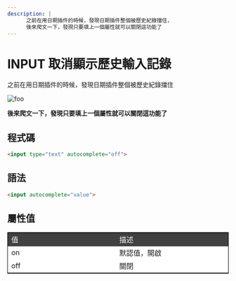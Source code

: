 ```yaml
---
description: |
      之前在用日期插件的時候，發現日期插件整個被歷史紀錄擋住，
      後來爬文一下，發現只要填上一個屬性就可以關閉這功能了
---
```

# INPUT 取消顯示歷史輸入記錄

之前在用日期插件的時候，發現日期插件整個被歷史紀錄擋住
      
<img src="https://user-images.githubusercontent.com/38503381/186596593-e8f542de-5ca9-474e-88a5-03b3f6416cce.png" alt="foo"> 

**後來爬文一下，發現只要填上一個屬性就可以關閉這功能了**

## 程式碼
```html
<input type="text" autocomplete="off">
```

## 語法
```html
<input autocomplete="value">
```

## 屬性值

<table class="table">
<tr class="first">
    <td>值</td>
    <td> 描述</td>
<tr>
<tr>
    <td> on</td>
    <td> 默認值，開啟</td>
</tr>
<tr>
    <td> off</td>
    <td>  關閉</td>
</tr>
</table>

<style scoped>
.table {
  border: 1px solid black;
  background-color:#ffffff!important
}
.first{
    background-color:#414141;
    color:#ffffff;
}
.table td{
    width:50vh
}
</style>
